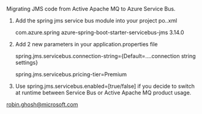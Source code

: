 Migrating JMS code from Active Apache MQ to Azure Service Bus.

1) Add the spring jms service bus module into your project po..xml

    <!-- Azure Service Bus -->
	<dependency>
    	<groupId>com.azure.spring</groupId>
    	<artifactId>azure-spring-boot-starter-servicebus-jms</artifactId>
    	<version>3.14.0</version>
	</dependency> 
    
2) Add 2 new parameters in your application.properties file

	spring.jms.servicebus.connection-string={Default=....connection string settings}

	spring.jms.servicebus.pricing-tier=Premium

3) Use spring.jms.servicebus.enabled=[true/false] 
if you decide to switch at runtime between Service Bus or Active Apache MQ product usage.
	
robin.ghosh@microsoft.com 	
